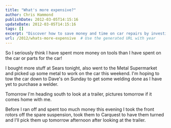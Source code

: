 ```yaml
---
title: "What's more expensive?"
author: Chris Hammond
publishDate: 2012-03-05T14:15:16
updateDate: 2012-03-05T14:15:16
tags: []
excerpt: "Discover how to save money and time on car repairs by investing in the right tools. Follow along as I share my journey in renovating my car on a budget."
url: /2012/whats-more-expensive  # Use the generated URL with year
---
```

<p>So I seriously think I have spent more money on tools than I have spent on the car or parts for the car!</p> <p>I bought more stuff at Sears tonight, also went to the Metal Supermarket and picked up some metal to work on the car this weekend. I'm hoping to tow the car down to Dave's on Sunday to get some welding done as I have yet to purchase a welder.</p> <p>Tomorrow I'm heading south to look at a trailer, pictures tomorrow if it comes home with me.</p> <p>Before&nbsp;I ran off and spent too much money this evening I took the front rotors off the spare suspension, took them to Carquest to have them turned and I'll pick them up tomorrow afternoon after looking at the trailer.</p> <p>&nbsp;</p>

